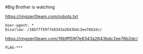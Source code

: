 #Big Brother is watching

https://ringzer0team.com/robots.txt

```
User-agent: *
Disallow: /16bfff59f7e8343a2643bdc2ee76b2dc/
```

https://ringzer0team.com/16bfff59f7e8343a2643bdc2ee76b2dc/

```
FLAG-***
```
